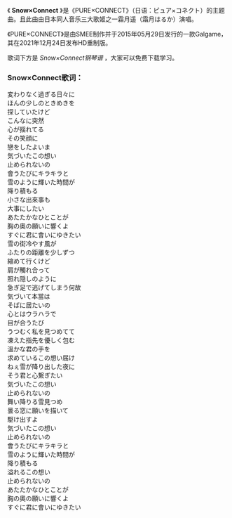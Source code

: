 

《 **Snow×Connect**
》是《PURE×CONNECT》（日语：ピュア×コネクト）的主题曲。且此曲由日本同人音乐三大歌姬之一霜月遥（霜月はるか）演唱。

《PURE×CONNECT》是由SMEE制作并于2015年05月29日发行的一款Galgame，其在2021年12月24日发布HD重制版。

歌词下方是 _Snow×Connect钢琴谱_ ，大家可以免费下载学习。

### Snow×Connect歌词：

変わりなく過ぎる日々に  
ほんの少しのときめきを  
探していたけど  
こんなに突然  
心が揺れてる  
その笑顔に  
戀をしたよいま  
気づいたこの想い  
止められないの  
會うたびにキラキラと  
雪のように輝いた時間が  
降り積もる  
小さな出來事も  
大事にしたい  
あたたかなひとことが  
胸の奧の願いに響くよ  
すぐに君に會いにゆきたい  
雪の街冷やす風が  
ふたりの距離を少しずつ  
縮めて行くけど  
肩が觸れ合って  
照れ隠しのように  
急ぎ足で逃げてしまう何故  
気づいて本當は  
そばに居たいの  
心とはウラハラで  
目が合うたび  
うつむく私を見つめてて  
凍えた指先を優しく包む  
溫かな君の手を  
求めているこの想い届け  
ねぇ雪が降り出した夜に  
そう君と心繋ぎたい  
気づいたこの想い  
止められないの  
舞い降りる雪見つめ  
曇る窓に願いを描いて  
駆け出すよ  
気づいたこの想い  
止められないの  
會うたびにキラキラと  
雪のように輝いた時間が  
降り積もる  
溢れるこの想い  
止められないの  
あたたかなひとことが  
胸の奧の願いに響くよ  
すぐに君に會いにゆきたい


